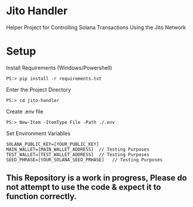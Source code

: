 # Jito Handler
Helper Project for Controlling Solana Transactions Using the Jito Network


# Setup

Install Requirements (Windows/Powershell)
```commandline
PS:> pip install -r requirements.txt
```

Enter the Project Directory
```commandline
PS:> cd jito-handler
```

Create .env file
```commandline
PS:> New-Item -ItemType File -Path ./.env
```

Set Environment Variables
```commandline
SOLANA_PUBLIC_KEY=[YOUR_PUBLIC_KEY]
MAIN_WALLET=[MAIN_WALLET_ADDRESS]  // Testing Purposes
TEST_WALLET=[TEST_WALLET_ADDRESS]  // Testing Purposes
SEED_PHRASE=[YOUR_SOLANA_SEED_PRHASE]   // Testing Purposes
```

## This Repository is a work in progress, Please do not attempt to use the code & expect it to function correctly.


